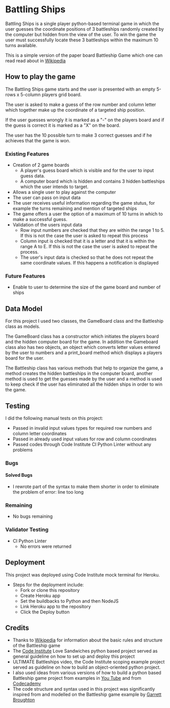 # Battling Ships

Battling Ships is a single player python-based terminal game in which the user guesses the coordinate positions of 3 battleships randomly created by the computer but hidden from the view of the user. To win the game the user must successfully locate these 3 battleships within the maximum 10 turns available.

This is a simple version of the paper board Battleship Game which one can read read about in [Wikipedia](https://en.wikipedia.org/wiki/Battleship_(game))


## How to play the game
The Battling Ships game starts and the user is presented with an empty 5-rows x 5-column players grid board. 

The user is asked to make a guess of the row number and column letter which together make up the coordinate of a targeted ship position.

If the user guesses wrongly it is marked as a "-" on the players board and if the guess is correct it is marked as a "X" on the board.

The user has the 10 possible turn to make 3 correct guesses and if he achieves that the game is won.


### Existing Features
- Creation of 2 game boards
    - A player's guess board which is visible and for the user to input guess data.
    - A computer board which is hidden and contains 3 hidden battleships which the user intends to target.
-  Allows a single user to play against the computer
- The user can pass on input data 
- The user receives useful information regarding the game stutus, for example the turns remaining and mention of targeted ships
- The game offers a user the option of a maximum of 10 turns in which to make a successful guess.
- Validation of the users input data 
    - Row input numbers are checked that they are within the range 1 to 5. If this is not the case the user is asked to repeat this process
    - Column input is checked that it is a letter and that it is within the range A to E. If this is not the case the user is asked to repeat the process.
    - The user's input data is checked so that he does not repeat the same coordinate values. If this happens a notification is displayed

### Future Features
- Enable to user to determine the size of the game board and number of ships

## Data Model
For this project I used two classes, the GameBoard class and the Battleship class as models.

The GameBoard class has a constructor which initiates the players board and the hidden computer board for the game. In addition the Gameboard class also has two objects, an object which converts letter values entered by the user to numbers and a print_board method which displays a players board for the user.

The Battleship class has various methods that help to organize the game, a method creates the hidden battleships in the computer board, another method is used to get the guesses made by the user and a method is used to keep check if the user has eliminated all the hidden ships in order to win the game.

## Testing
I did the following manual tests on this project:
- Passed in invalid input values types for required row numbers and column letter coordinates
- Passed in already used input values for row and column coordinates
- Passed codes through Code Institute CI Python Linter without any problems

### Bugs
#### Solved Bugs
- I rewrote part of the syntax to make them shorter in order to eliminate the problem of error: line too long

### Remaining 
- No bugs remaining

### Validator Testing
- CI Python Linter
    - No errors were returned

## Deployment
This project was deployed using Code Institute mock terminal for Heroku.
- Steps for the deployment include:
    - Fork or clone this repository
    - Create Heroku app
    - Set the buildbacks to Python and then NodeJS
    - Link Heroku app to the repository
    - Click the Deploy button

## Credits
- Thanks to [Wikipedia](https://en.wikipedia.org/wiki/Battleship_(game)) for information about the basic rules and structure of the Battleship game
- The [Code Institute](https://codeinstitute.net/de/bildungsgutschein/?utm_term=code%20institute&utm_campaign=CI+-+UK+-+Search+-+Brand&utm_source=adwords&utm_medium=ppc&hsa_acc=8983321581&hsa_cam=16493764737&hsa_grp=132915436926&hsa_ad=635790877672&hsa_src=g&hsa_tgt=kwd-342001843376&hsa_kw=code%20institute&hsa_mt=p&hsa_net=adwords&hsa_ver=3&gclid=EAIaIQobChMIlK3x476__AIVHhkGAB23MAJmEAAYAiAAEgJWRfD_BwE) Love Sandwiches python based project served as general guideline on how to set up and deploy this project
- ULTIMATE Battleships video, the Code Institute scoping example project served as guideline on how to build an object-oriented python project.
- I also used ideas from various versions of how to build a python based Battleship game project from examples in [You Tube](https://www.youtube.com/) and from [Codecademy](http://www.codecademy.com/)
- The code structure and syntax used in this project was significantly inspired from and modelled on the Battleship game example by [Garrett Broughton](https://www.youtube.com/watch?v=alJH_c9t4zw)


